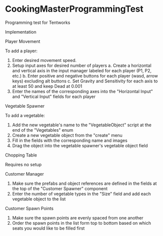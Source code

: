 # CookingMasterProgrammingTest
 Programming test for Tentworks


Implementation

Player Movement

To add a player:
1. Enter desired movement speed. 
2. Setup input axes for desired number of players
	a. Create a horizontal and vertical axis in the input manager labeled for each player (P1, P2, etc.)
	b. Enter positive and negative buttons for each player (wasd, arrow keys) excluding alt buttons
	c. Set Gravity and Sensitivity for each axis to at least 50 and keep Dead at 0.001
3. Enter the names of the corresponding axes into the "Horizontal Input" and "Vertical Input" fields for each player


Vegetable Spawner

To add a vegetable:
1. Add the new vegetable's name to the "VegetableObject" script at the end of the "Vegetables" enum
2. Create a new vegetable object from the "create" menu
3. Fill in the fields with the corresponding name and images
4. Drag the object into the vegetable spawner's vegetable object field


Chopping Table

Requires no setup


Customer Manager

1. Make sure the prefabs and object references are defined in the fields at the top of the "Customer Spawner" component
2. Enter the number of vegetable types in the "Size" field and add each vegetable object to the list


Customer Spawn Points

1. Make sure the spawn points are evenly spaced from one another
2. Order the spawn points in the list form top to bottom based on which seats you would like to be filled first